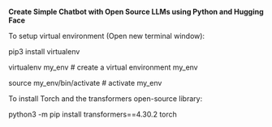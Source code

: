 <b>Create Simple Chatbot with Open Source LLMs using Python and Hugging Face</b>



To setup virtual environment (Open new terminal window): 

pip3 install virtualenv 

virtualenv my_env # create a virtual environment my_env

source my_env/bin/activate # activate my_env



To install Torch and the transformers open-source library: 

python3 -m pip install transformers==4.30.2 torch
